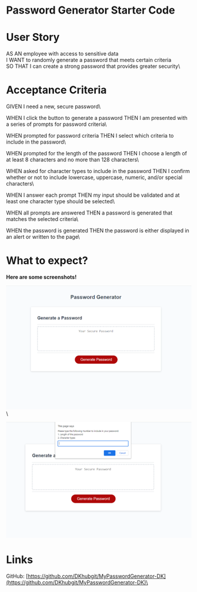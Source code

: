 # Password Generator Starter Code

# User Story

AS AN employee with access to sensitive data\
I WANT to randomly generate a password that meets certain criteria\
SO THAT I can create a strong password that provides greater security\

# Acceptance Criteria

GIVEN I need a new, secure password\

WHEN I click the button to generate a password
THEN I am presented with a series of prompts for password criteria\

WHEN prompted for password criteria
THEN I select which criteria to include in the password\

WHEN prompted for the length of the password
THEN I choose a length of at least 8 characters and no more than 128 characters\

WHEN asked for character types to include in the password
THEN I confirm whether or not to include lowercase, uppercase, numeric, and/or special characters\

WHEN I answer each prompt
THEN my input should be validated and at least one character type should be selected\

WHEN all prompts are answered
THEN a password is generated that matches the selected criteria\

WHEN the password is generated
THEN the password is either displayed in an alert or written to the page\

# What to expect?

**Here are some screenshots!**

![Initial page of the generator](./images/PasswordGen-screenshot1.png)\

![Page shows the prompt after hitting generate password](./images/PasswordGen-screenshot2.PNG)

# Links

GitHub: [https://github.com/DKhubgit/MyPasswordGenerator-DK](https://github.com/DKhubgit/MyPasswordGenerator-DK)\